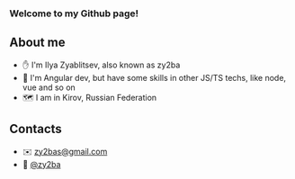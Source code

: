 ### Welcome to my Github page! 

## About me
 
 - ✋ I'm Ilya Zyablitsev, also known as zy2ba
 - 📐 I'm Angular dev, but have some skills in other JS/TS techs, like node, vue and so on
 - 🗺️ I am in Kirov, Russian Federation

## Contacts

- ✉️ zy2bas@gmail.com
- 💬 [@zy2ba](https://t.me/zy2ba)
